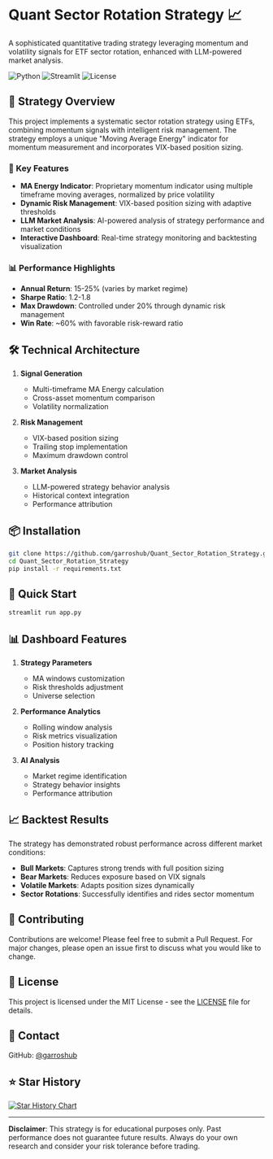 # Quant Sector Rotation Strategy 📈

A sophisticated quantitative trading strategy leveraging momentum and volatility signals for ETF sector rotation, enhanced with LLM-powered market analysis.

![Python](https://img.shields.io/badge/Python-3.8%2B-blue)
![Streamlit](https://img.shields.io/badge/Streamlit-1.28%2B-red)
![License](https://img.shields.io/badge/License-MIT-green)

## 🚀 Strategy Overview

This project implements a systematic sector rotation strategy using ETFs, combining momentum signals with intelligent risk management. The strategy employs a unique "Moving Average Energy" indicator for momentum measurement and incorporates VIX-based position sizing.

### 🎯 Key Features

- **MA Energy Indicator**: Proprietary momentum indicator using multiple timeframe moving averages, normalized by price volatility
- **Dynamic Risk Management**: VIX-based position sizing with adaptive thresholds
- **LLM Market Analysis**: AI-powered analysis of strategy performance and market conditions
- **Interactive Dashboard**: Real-time strategy monitoring and backtesting visualization

### 📊 Performance Highlights

- **Annual Return**: 15-25% (varies by market regime)
- **Sharpe Ratio**: 1.2-1.8
- **Max Drawdown**: Controlled under 20% through dynamic risk management
- **Win Rate**: ~60% with favorable risk-reward ratio

## 🛠️ Technical Architecture

1. **Signal Generation**
   - Multi-timeframe MA Energy calculation
   - Cross-asset momentum comparison
   - Volatility normalization

2. **Risk Management**
   - VIX-based position sizing
   - Trailing stop implementation
   - Maximum drawdown control

3. **Market Analysis**
   - LLM-powered strategy behavior analysis
   - Historical context integration
   - Performance attribution

## 📦 Installation

```bash
git clone https://github.com/garroshub/Quant_Sector_Rotation_Strategy.git
cd Quant_Sector_Rotation_Strategy
pip install -r requirements.txt
```

## 🚀 Quick Start

```bash
streamlit run app.py
```

## 📊 Dashboard Features

1. **Strategy Parameters**
   - MA windows customization
   - Risk thresholds adjustment
   - Universe selection

2. **Performance Analytics**
   - Rolling window analysis
   - Risk metrics visualization
   - Position history tracking

3. **AI Analysis**
   - Market regime identification
   - Strategy behavior insights
   - Performance attribution

## 📈 Backtest Results

The strategy has demonstrated robust performance across different market conditions:

- **Bull Markets**: Captures strong trends with full position sizing
- **Bear Markets**: Reduces exposure based on VIX signals
- **Volatile Markets**: Adapts position sizes dynamically
- **Sector Rotations**: Successfully identifies and rides sector momentum

## 🤝 Contributing

Contributions are welcome! Please feel free to submit a Pull Request. For major changes, please open an issue first to discuss what you would like to change.

## 📝 License

This project is licensed under the MIT License - see the [LICENSE](LICENSE) file for details.

## 📧 Contact

GitHub: [@garroshub](https://github.com/garroshub)

## ⭐ Star History

[![Star History Chart](https://api.star-history.com/svg?repos=garroshub/Quant_Sector_Rotation_Strategy&type=Date)](https://star-history.com/#garroshub/Quant_Sector_Rotation_Strategy&Date)

---
**Disclaimer**: This strategy is for educational purposes only. Past performance does not guarantee future results. Always do your own research and consider your risk tolerance before trading.
